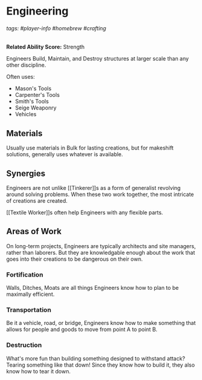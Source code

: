 # Engineering
###### tags: #player-info #homebrew #crafting
**Related Ability Score:** Strength

Engineers Build, Maintain, and Destroy structures at larger scale than any other discipline.

Often uses:
- Mason's Tools
- Carpenter's Tools
- Smith's Tools
- Seige Weaponry
- Vehicles

## Materials
Usually use materials in Bulk for lasting creations, but for makeshift solutions, generally uses whatever is available.

## Synergies
Engineers are not unlike [[Tinkerer]]s as a form of generalist revolving around solving problems. When these two work together, the most intricate of creations are created.

[[Textile Worker]]s often help Engineers with any flexible parts.

## Areas of Work
On long-term projects, Engineers are typically architects and site managers, rather than laborers. But they are knowledgable enough about the work that goes into their creations to be dangerous on their own.

### Fortification
Walls, Ditches, Moats are all things Engineers know how to plan to be maximally efficient.

### Transportation
Be it a vehicle, road, or bridge, Engineers know how to make something that allows for people and goods to move from point A to point B.

### Destruction
What's more fun than building something designed to withstand attack? Tearing something like that down!
Since they know how to build it, they also know how to tear it down.